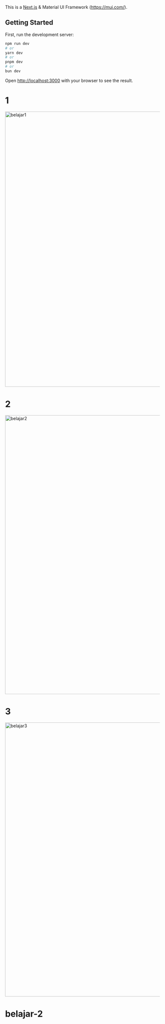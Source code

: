 This is a [Next.js](https://nextjs.org/) & Material UI Framework (https://mui.com/).

## Getting Started

First, run the development server:

```bash
npm run dev
# or
yarn dev
# or
pnpm dev
# or
bun dev
```

Open [http://localhost:3000](http://localhost:3000) with your browser to see the result.

# 1
<img width="892" alt="belajar1" src="https://github.com/wedangRyan/belajar-2/assets/44431152/48c8ac0a-dfd5-4686-8368-009eae083cfc">

# 2
<img width="904" alt="belajar2" src="https://github.com/wedangRyan/belajar-2/assets/44431152/83489bdb-4393-4c93-92c8-d21718942bbf">

# 3
<img width="888" alt="belajar3" src="https://github.com/wedangRyan/belajar-2/assets/44431152/f126ae99-2147-4196-ba2a-81da89c93ab3">


# belajar-2
